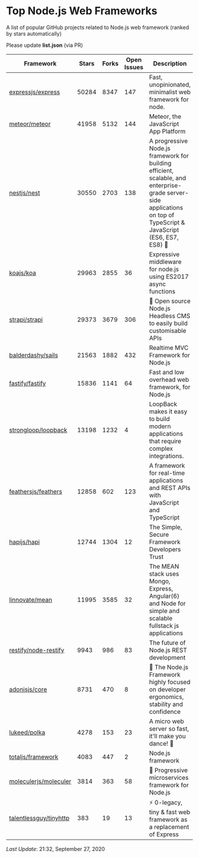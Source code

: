 # Top Node.js Web Frameworks
A list of popular GitHub projects related to Node.js web framework (ranked by stars automatically)

Please update **list.json** (via PR)

| Framework | Stars | Forks | Open Issues | Description | Last Commit | License |
| --------- | ----- | ----- | ----------- | ----------- | ----------- | ------- |
| [expressjs/express](https://github.com/expressjs/express) | 50284 | 8347 | 147 | Fast, unopinionated, minimalist web framework for node. | September 17, 2020 | MIT License |
| [meteor/meteor](https://github.com/meteor/meteor) | 41958 | 5132 | 144 | Meteor, the JavaScript App Platform | September 21, 2020 | Other |
| [nestjs/nest](https://github.com/nestjs/nest) | 30550 | 2703 | 138 | A progressive Node.js framework for building efficient, scalable, and enterprise-grade server-side applications on top of TypeScript & JavaScript (ES6, ES7, ES8) 🚀 | September 23, 2020 | MIT License |
| [koajs/koa](https://github.com/koajs/koa) | 29963 | 2855 | 36 | Expressive middleware for node.js using ES2017 async functions | August 24, 2020 | MIT License |
| [strapi/strapi](https://github.com/strapi/strapi) | 29373 | 3679 | 306 | 🚀 Open source Node.js Headless CMS to easily build customisable APIs | September 25, 2020 | Other |
| [balderdashy/sails](https://github.com/balderdashy/sails) | 21563 | 1882 | 432 | Realtime MVC Framework for Node.js | September 8, 2020 | MIT License |
| [fastify/fastify](https://github.com/fastify/fastify) | 15836 | 1141 | 64 | Fast and low overhead web framework, for Node.js | September 26, 2020 | Other |
| [strongloop/loopback](https://github.com/strongloop/loopback) | 13198 | 1232 | 4 | LoopBack makes it easy to build modern applications that require complex integrations. | September 10, 2020 | Other |
| [feathersjs/feathers](https://github.com/feathersjs/feathers) | 12858 | 602 | 123 | A framework for real-time applications and REST APIs with JavaScript and TypeScript | September 20, 2020 | MIT License |
| [hapijs/hapi](https://github.com/hapijs/hapi) | 12744 | 1304 | 12 | The Simple, Secure Framework Developers Trust | September 24, 2020 | Other |
| [linnovate/mean](https://github.com/linnovate/mean) | 11995 | 3585 | 32 | The MEAN stack uses Mongo, Express, Angular(6) and Node for simple and scalable fullstack js applications | May 15, 2020 |  |
| [restify/node-restify](https://github.com/restify/node-restify) | 9943 | 986 | 83 | The future of Node.js REST development | September 15, 2020 | MIT License |
| [adonisjs/core](https://github.com/adonisjs/core) | 8731 | 470 | 8 | 🚀 The Node.js Framework highly focused on developer ergonomics, stability and confidence | August 28, 2020 | MIT License |
| [lukeed/polka](https://github.com/lukeed/polka) | 4278 | 153 | 23 | A micro web server so fast, it'll make you dance! :dancers: | September 10, 2020 | MIT License |
| [totaljs/framework](https://github.com/totaljs/framework) | 4083 | 447 | 2 | Node.js framework | September 17, 2020 | Other |
| [moleculerjs/moleculer](https://github.com/moleculerjs/moleculer) | 3814 | 363 | 58 | :rocket: Progressive microservices framework for Node.js | September 27, 2020 | MIT License |
| [talentlessguy/tinyhttp](https://github.com/talentlessguy/tinyhttp) | 383 | 19 | 13 | ⚡ 0-legacy, tiny & fast web framework as a replacement of Express | September 27, 2020 | MIT License |

*Last Update*: 21:32, September 27, 2020
